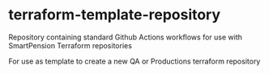 # terraform-template-repository
Repository containing standard Github Actions workflows for use with SmartPension Terraform repositories

For use as template to create a new QA or Productions terraform repository
